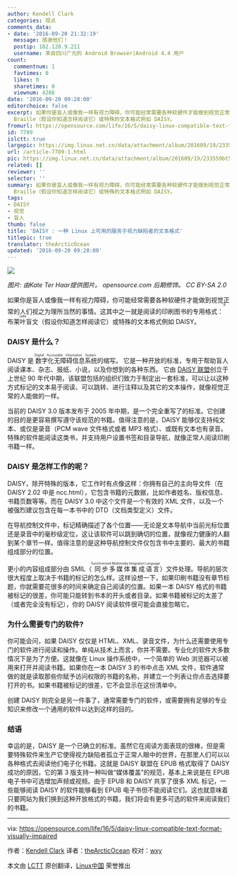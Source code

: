 ```yaml
---
author: Kendell Clark
categories: 观点
comments_data:
- date: '2016-09-20 21:32:19'
  message: 感谢他们！
  postip: 182.128.9.211
  username: 来自四川广元的 Android Browser|Android 4.4 用户
count:
  commentnum: 1
  favtimes: 0
  likes: 0
  sharetimes: 0
  viewnum: 4286
date: '2016-09-20 09:28:00'
editorchoice: false
excerpt: 如果你是盲人或像我一样有视力障碍，你可能经常需要各种软硬件才能做到视觉正常的人们视之为理所当然的事情。这其中之一就是阅读的印刷图书的专用格式：布莱叶盲文
  Braille（假设你知道怎样阅读它）或特殊的文本格式例如 DAISY。
fromurl: https://opensource.com/life/16/5/daisy-linux-compatible-text-format-visually-impaired
id: 7789
islctt: true
largepic: https://img.linux.net.cn/data/attachment/album/201609/19/233559bt5bebqbb5w15xqt.png
url: /article-7789-1.html
pic: https://img.linux.net.cn/data/attachment/album/201609/19/233559bt5bebqbb5w15xqt.png.thumb.jpg
related: []
reviewer: ''
selector: ''
summary: 如果你是盲人或像我一样有视力障碍，你可能经常需要各种软硬件才能做到视觉正常的人们视之为理所当然的事情。这其中之一就是阅读的印刷图书的专用格式：布莱叶盲文
  Braille（假设你知道怎样阅读它）或特殊的文本格式例如 DAISY。
tags:
- DAISY
- 视觉
- 盲人
thumb: false
title: 'DAISY : 一种 Linux 上可用的服务于视力缺陷者的文本格式'
titlepic: true
translator: theArcticOcean
updated: '2016-09-20 09:28:00'
---
```


![](/data/attachment/album/201609/19/233559bt5bebqbb5w15xqt.png)


*图片: 由Kate Ter Haar提供图片。 opensource.com 后期修饰。 CC BY-SA 2.0*


如果你是盲人或像我一样有视力障碍，你可能经常需要各种软硬件才能做到视觉正常的人们视之为理所当然的事情。这其中之一就是阅读的印刷图书的专用格式：<ruby> 布莱叶盲文 <rp>  （ </rp> <rt>  Braille </rt> <rp>  ） </rp></ruby>（假设你知道怎样阅读它）或特殊的文本格式例如 DAISY。


### DAISY 是什么？


DAISY 是<ruby> 数字化无障碍信息系统 <rp>  （ </rp> <rt>  Digital Accessible Information System </rt> <rp>  ） </rp></ruby>的缩写。 它是一种开放的标准，专用于帮助盲人阅读课本、杂志、报纸、小说，以及你想到的各种东西。 它由 [DAISY 联盟](http://www.daisy.org)创立于上世纪 90 年代中期，该联盟包括的组织们致力于制定出一套标准，可以让以这种方式标记的文本易于阅读、可以跳转、进行注释以及其它的文本操作，就像视觉正常的人能做的一样。


当前的 DAISY 3.0 版本发布于 2005 年中期，是一个完全重写了的标准。它创建的目的是更容易撰写遵守该规范的书籍。值得注意的是，DAISY 能够仅支持纯文本、或仅是录音（PCM wave 文件格式或者 MP3 格式）、或既有文本也有录音。特殊的软件能阅读这类书，并支持用户设置书签和目录导航，就像正常人阅读印刷书籍一样。


### DAISY 是怎样工作的呢？


DAISY，除开特殊的版本，它工作时有点像这样：你拥有自己的主向导文件（在 DAISY 2.02 中是 ncc.html），它包含书籍的元数据，比如作者姓名、版权信息、书籍页数等等。而在 DAISY 3.0 中这个文件是一个有效的 XML 文件，以及一个被强烈建议包含在每一本书中的 DTD（文档类型定义）文件。


在导航控制文件中，标记精确描述了各个位置——无论是文本导航中当前光标位置还是录音中的毫秒级定位，这让该软件可以跳到确切的位置，就像视力健康的人翻到某个章节一样。值得注意的是这种导航控制文件仅包含书中主要的、最大的书籍组成部分的位置。


更小的内容组成部分由 SMIL（<ruby> 同步多媒体集成语言 <rp>  （ </rp> <rt>  Synchronized Multimedia Integration Language </rt> <rp>  ） </rp></ruby>）文件处理。导航的层次很大程度上取决于书籍的标记的怎么样。这样设想一下，如果印刷书籍没有章节标题，你就需要花很多的时间来确定自己阅读的位置。如果一本 DAISY 格式的书籍被标记的很差，你可能只能转到书本的开头或者目录。如果书籍被标记的太差了（或者完全没有标记），你的 DAISY 阅读软件很可能会直接忽略它。


### 为什么需要专门的软件?


你可能会问，如果 DAISY 仅仅是 HTML、XML、录音文件，为什么还需要使用专门的软件进行阅读和操作。单纯从技术上而言，你并不需要。专业化的软件大多数情况下是为了方便。这就像在 Linux 操作系统中，一个简单的 Web 浏览器可以被用来打开并阅读书籍。如果你在一本 DAISY 3 的书中点击 XML 文件，软件通常做的就是读取那些你赋予访问权限的书籍的名称，并建立一个列表让你点击选择要打开的书。如果书籍被标记的很差，它不会显示在这份清单中。


创建 DAISY 则完全是另一件事了，通常需要专门的软件，或需要拥有足够的专业知识来修改一个通用的软件以达到这样的目的。


### 结语


幸运的是，DAISY 是一个已确立的标准。虽然它在阅读方面表现的很棒，但是需要特殊软件来生产它使得视力缺陷者孤立于正常人眼中的世界，在那里人们可以以各种格式去阅读他们电子化书籍。这就是 DAISY 联盟在 EPUB 格式取得了 DAISY 成功的原因，它的第 3 版支持一种叫做“媒体覆盖”的规范，基本上来说是在 EPUB 电子书中可选增加声频或视频。由于 EPUB 和 DAISY 共享了很多 XML 标记，一些能够阅读 DAISY 的软件能够看到 EPUB 电子书但不能阅读它们。这也就意味着只要网站为我们换到这种开放格式的书籍，我们将会有更多可选的软件来阅读我们的书籍。




---


via: <https://opensource.com/life/16/5/daisy-linux-compatible-text-format-visually-impaired>


作者：[Kendell Clark](https://opensource.com/users/kendell-clark) 译者：[theArcticOcean](https://github.com/theArcticOcean) 校对：[wxy](https://github.com/wxy)


本文由 [LCTT](https://github.com/LCTT/TranslateProject) 原创翻译，[Linux中国](https://linux.cn/) 荣誉推出